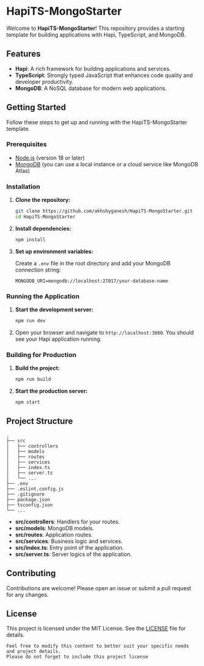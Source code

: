 # HapiTS-MongoStarter

Welcome to **HapiTS-MongoStarter**! This repository provides a starting template for building applications with Hapi, TypeScript, and MongoDB.

## Features

- **Hapi**: A rich framework for building applications and services.
- **TypeScript**: Strongly typed JavaScript that enhances code quality and developer productivity.
- **MongoDB**: A NoSQL database for modern web applications.

## Getting Started

Follow these steps to get up and running with the HapiTS-MongoStarter template.

### Prerequisites

- [Node.js](https://nodejs.org/) (version 18 or later)
- [MongoDB](https://www.mongodb.com/) (you can use a local instance or a cloud service like MongoDB Atlas)

### Installation

1. **Clone the repository:**

   ```bash
   git clone https://github.com/akhshyganesh/HapiTS-MongoStarter.git
   cd HapiTS-MongoStarter
   ```

2. **Install dependencies:**

   ```bash
   npm install
   ```

3. **Set up environment variables:**

   Create a `.env` file in the root directory and add your MongoDB connection string:

   ```env
   MONGODB_URI=mongodb://localhost:27017/your-database-name
   ```

### Running the Application

1. **Start the development server:**

   ```bash
   npm run dev
   ```

2. Open your browser and navigate to `http://localhost:3000`. You should see your Hapi application running.

### Building for Production

1. **Build the project:**

   ```bash
   npm run build
   ```

2. **Start the production server:**
   ```bash
   npm start
   ```

## Project Structure

```
.
├── src
│   ├── controllers
│   ├── models
│   ├── routes
│   ├── services
│   ├── index.ts
│   ├── server.ts
│   └── ...
├── .env
├── .eslint.config.js
├── .gitignore
├── package.json
├── tsconfig.json
└── ...
```

- **src/controllers**: Handlers for your routes.
- **src/models**: MongoDB models.
- **src/routes**: Application routes.
- **src/services**: Business logic and services.
- **src/index.ts**: Entry point of the application.
- **src/server.ts**: Server logics of the application.

## Contributing

Contributions are welcome! Please open an issue or submit a pull request for any changes.

## License

This project is licensed under the MIT License. See the [LICENSE](LICENSE) file for details.

```
Feel free to modify this content to better suit your specific needs and project details.
Please do not forget to include this project license
```
